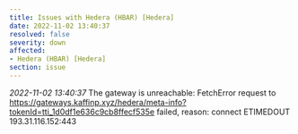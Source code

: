 ```yaml
---
title: Issues with Hedera (HBAR) [Hedera]
date: 2022-11-02 13:40:37
resolved: false
severity: down
affected:
- Hedera (HBAR) [Hedera]
section: issue
---
```


*2022-11-02 13:40:37* The gateway is unreachable: FetchError request to https://gateways.kaffinp.xyz/hedera/meta-info?tokenId=tti_1d0df1e636c9cb8ffecf535e failed, reason: connect ETIMEDOUT 193.31.116.152:443